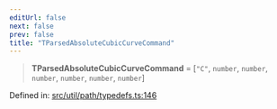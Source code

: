 ```yaml
---
editUrl: false
next: false
prev: false
title: "TParsedAbsoluteCubicCurveCommand"
---
```


> **TParsedAbsoluteCubicCurveCommand** = \[`"C"`, `number`, `number`, `number`, `number`, `number`, `number`\]

Defined in: [src/util/path/typedefs.ts:146](https://github.com/fabricjs/fabric.js/blob/b4f67b1cfd353d0e2763b168e07bce6b67895452/src/util/path/typedefs.ts#L146)
